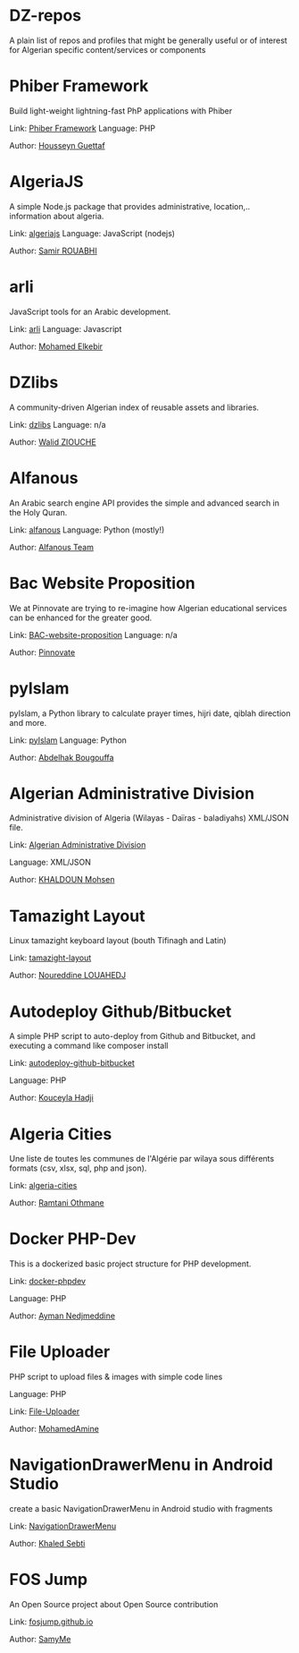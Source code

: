 # DZ-repos
A plain list of repos and profiles that might be generally useful or of interest for Algerian specific content/services or components

Phiber Framework
===
Build light-weight lightning-fast PhP applications with Phiber

Link: [Phiber Framework](https://github.com/ghousseyn/phiber)
Language: PHP

Author: [Housseyn Guettaf](https://github.com/ghousseyn)

AlgeriaJS
===

A simple Node.js package that provides administrative, location,.. information about algeria.

Link: [algeriajs](https://github.com/rouabhi/algeriajs)
Language: JavaScript (nodejs)

Author: [Samir ROUABHI](https://github.com/rouabhi)

arli
===

JavaScript tools for an Arabic development.

Link: [arli](https://github.com/elkebirmed/arli)
Language: Javascript

Author: [Mohamed Elkebir](https://github.com/elkebirmed)

DZlibs
===

A community-driven Algerian index of reusable assets and libraries.

Link: [dzlibs](https://github.com/01walid/dzlibs)
Language: n/a

Author: [Walid ZIOUCHE](https://github.com/01walid)

Alfanous
===

An Arabic search engine API provides the simple and advanced search in the Holy Quran.

Link: [alfanous](https://github.com/Alfanous-team/alfanous)
Language: Python (mostly!)

Author: [Alfanous Team](https://github.com/Alfanous-team)

Bac Website Proposition
===

We at Pinnovate are trying to re-imagine how Algerian educational services can be enhanced for the greater good.

Link: [BAC-website-proposition](https://github.com/Pinnovate/BAC-website-proposition)
Language: n/a

Author: [Pinnovate](https://github.com/Pinnovate)

pyIslam
===

pyIslam, a Python library to calculate prayer times, hijri date, qiblah direction and more.

Link: [pyIslam](https://github.com/abougouffa/pyIslam)
Language: Python

Author: [Abdelhak Bougouffa](https://github.com/abougouffa)

Algerian Administrative Division
===

Administrative division of Algeria (Wilayas - Daïras - baladiyahs) XML/JSON file.  

Link: [Algerian Administrative Division](https://github.com/mohsenuss91/AlgerianAdministrativeDivision)    

Language: XML/JSON

Author: [KHALDOUN Mohsen](https://github.com/mohsenuss91)


Tamazight Layout
===

Linux tamazight keyboard layout (bouth Tifinagh and Latin)

Link: [tamazight-layout](https://github.com/menoureddine/tamazight-layout)

Author: [Noureddine LOUAHEDJ](https://github.com/menoureddine)


Autodeploy Github/Bitbucket
===

A simple PHP script to auto-deploy from Github and Bitbucket, and executing a command like composer install

Link: [autodeploy-github-bitbucket](https://github.com/kossa/autodeploy-github-bitbucket)

Language: PHP

Author: [Kouceyla Hadji](https://github.com/kossa)


Algeria Cities
===

Une liste de toutes les communes de l'Algérie par wilaya sous différents formats (csv, xlsx, sql, php and json).

Link: [algeria-cities](https://github.com/othmanus/algeria-cities)

Author: [Ramtani Othmane](https://github.com/othmanus)


Docker PHP-Dev
===

This is a dockerized basic project structure for PHP development. 

Link: [docker-phpdev](https://github.com/IOAyman/docker-phpdev)

Language: PHP

Author: [Ayman Nedjmeddine](https://github.com/IOAyman)


File Uploader
===

PHP script to upload files & images with simple code lines

Language: PHP

Link: [File-Uploader](https://github.com/MohamedAmine-C/File-Uploader)

Author: [MohamedAmine](https://github.com/MohamedAmine-C)


NavigationDrawerMenu in Android Studio
===

create a basic NavigationDrawerMenu in Android studio with fragments 

Link: [NavigationDrawerMenu](https://github.com/Khaledsb/NavigationDrawerMenu)

Author: [Khaled Sebti](https://github.com/Khaledsb)


FOS Jump
===
An Open Source project about Open Source contribution

Link: [fosjump.github.io](https://github.com/fosjump/fosjump.github.io)

Author: [SamyMe](https://github.com/SamyMe)
